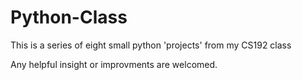 # Python-Class
This is a series of eight small python 'projects' from my CS192 class

Any helpful insight or improvments are welcomed.
